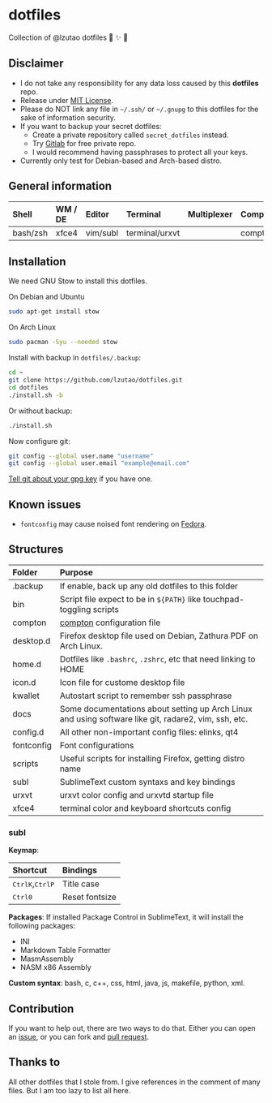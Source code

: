 # dotfiles
Collection of @lzutao dotfiles :lollipop: :sparkles: :gift:

## Disclaimer

- I do not take any responsibility for any data loss caused by this **dotfiles** repo.
- Release under [MIT License][license].
- Please do NOT link any file in `~/.ssh/` or `~/.gnupg` to this dotfiles for the sake of information security.
- If you want to backup your secret dotfiles:
  - Create a private repository called `secret_dotfiles` instead.
  - Try [Gitlab] for free private repo.
  - I would recommend having passphrases to protect all your keys.
- Currently only test for Debian-based and Arch-based distro.

## General information

| Shell    | WM / DE | Editor   | Terminal       | Multiplexer | Compositor | Audio      | Monitor | Mail        | IRC |
|:---------|:--------|:---------|:---------------|:------------|:-----------|:-----------|:--------|:------------|:----|
| bash/zsh | xfce4   | vim/subl | terminal/urxvt |             | compton    | pulseaudio | custom  | thunderbird |     |

## Installation

We need GNU Stow to install this dotfiles.

On Debian and Ubuntu
```bash
sudo apt-get install stow
```

On Arch Linux
```bash
sudo pacman -Syu --needed stow
```

Install with backup in `dotfiles/.backup`:
```bash
cd ~
git clone https://github.com/lzutao/dotfiles.git
cd dotfiles
./install.sh -b
```

Or without backup:
```bash
./install.sh
```

Now configure git:
```bash
git config --global user.name "username"
git config --global user.email "example@email.com"
```

[Tell git about your gpg key][gpg_key] if you have one.

## Known issues

- `fontconfig` may cause noised font rendering on [Fedora].

## Structures

| Folder     | Purpose                                                                                              |
|:-----------|:-----------------------------------------------------------------------------------------------------|
| .backup    | If enable, back up any old dotfiles to this folder                                                   |
| bin        | Script file expect to be in `${PATH}` like touchpad-toggling scripts                                 |
| compton    | [compton] configuration file                                                                         |
| desktop.d  | Firefox desktop file used on Debian, Zathura PDF on Arch Linux.                                      |
| home.d     | Dotfiles like `.bashrc`, `.zshrc`, etc that need linking to HOME                                     |
| icon.d     | Icon file for custome desktop file                                                                   |
| kwallet    | Autostart script to remember ssh passphrase                                                          |
| docs       | Some documentations about setting up Arch Linux and using software like git, radare2, vim, ssh, etc. |
| config.d   | All other non-important config files: elinks, qt4                                                    |
| fontconfig | Font configurations                                                                                  |
| scripts    | Useful scripts for installing Firefox, getting distro name                                           |
| subl       | SublimeText custom syntaxs and key bindings                                                          |
| urxvt      | urxvt color config and urxvtd startup file                                                           |
| xfce4      | terminal color and keyboard shortcuts config                                                         |

### subl

**Keymap**:

| Shortcut                                                | Bindings       |
|:--------------------------------------------------------|:---------------|
| <kbd>Ctrl</kbd><kbd>K</kbd>,<kbd>Ctrl</kbd><kbd>P</kbd> | Title case     |
| <kbd>Ctrl</kbd><kbd>0</kbd>                             | Reset fontsize |

**Packages**: If installed Package Control in SublimeText,
it will install the following packages:
- INI
- Markdown Table Formatter
- MasmAssembly
- NASM x86 Assembly

**Custom syntax**: bash, c, c++, css, html, java, js, makefile, python, xml.

## Contribution

If you want to help out,
there are two ways to do that.
Either you can open an [issue],
or you can fork and [pull request][pull].

## Thanks to

All other dotfiles that I stole from.
I give references in the comment of many files.
But I am too lazy to list all here.

[Fedora]:https://getfedora.org
[license]: LICENSE
[issue]: https://github.com/lzutao/dotfiles/issues
[pull]: https://github.com/lzutao/dotfiles/pulls
[Gitlab]: https://gitlab.com/
[compton]: https://wiki.archlinux.org/index.php/Compton
[gpg_key]: https://help.github.com/articles/telling-git-about-your-gpg-key/

